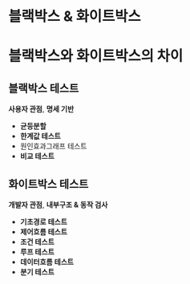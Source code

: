 # 블랙박스 & 화이트박스

# 블랙박스와 화이트박스의 차이

## 블랙박스 테스트

**사용자 관점**, **명세 기반**

- **균등분할**
- **한계값 테스트**
- 원인효과그래프 테스트
- **비교 테스트**

## 화이트박스 테스트

**개발자 관점**, **내부구조 & 동작 검사**

- **기초경로 테스트**
- **제어흐름 테스트**
- **조건 테스트**
- **루프 테스트**
- **데이터흐름 테스트**
- **분기 테스트**